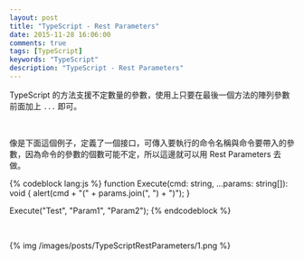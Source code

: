 ```yaml
---
layout: post
title: "TypeScript - Rest Parameters"
date: 2015-11-28 16:06:00
comments: true
tags: [TypeScript]
keywords: "TypeScript"
description: "TypeScript - Rest Parameters"
---
```


TypeScript 的方法支援不定數量的參數，使用上只要在最後一個方法的陣列參數前面加上 `...` 即可。  

<!-- More -->

<br/>


像是下面這個例子，定義了一個接口，可傳入要執行的命令名稱與命令要帶入的參數，因為命令的參數的個數可能不定，所以這邊就可以用 Rest Parameters 去做。  

{% codeblock lang:js %}
function Execute(cmd: string, ...params: string[]): void { 
	alert(cmd + "(" + params.join(", ") + ")"); 
} 

Execute("Test", "Param1", "Param2");
{% endcodeblock %}

<br/>


{% img /images/posts/TypeScriptRestParameters/1.png %}
